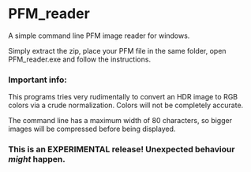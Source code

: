 # PFM_reader
A simple command line PFM image reader for windows.

Simply extract the zip, place your PFM file in the same folder, open PFM_reader.exe and follow the instructions.

### Important info:
This programs tries very rudimentally to convert an HDR image to RGB colors via a crude normalization. Colors will not be completely accurate.

The command line has a maximum width of 80 characters, so bigger images will be compressed before being displayed.

### This is an EXPERIMENTAL release! Unexpected behaviour *might* happen.
